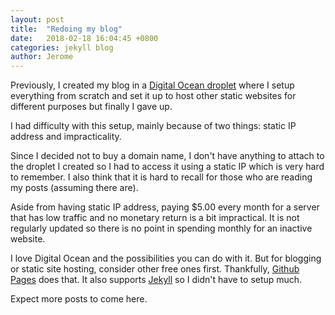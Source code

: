 ```yaml
---
layout: post
title:  "Redoing my blog"
date:   2018-02-18 16:04:45 +0800
categories: jekyll blog
author: Jerome
---
```


Previously, I created my blog in a [Digital Ocean droplet][digital-ocean-home]
where I setup everything from scratch and set it up to host other static
websites for different purposes but finally I gave up.

I had difficulty with this setup, mainly because of two things: static IP
address and impracticality.

Since I decided not to buy a domain name, I don't have anything to attach to
the droplet I created so I had to access it using a static IP which is very
hard to remember. I also think that it is hard to recall for those who are
reading my posts (assuming there are).

Aside from having static IP address, paying $5.00 every month for a server that
has low traffic and no monetary return is a bit impractical. It is not
regularly updated so there is no point in spending monthly for an inactive
website.

I love Digital Ocean and the possibilities you can do with it. But for blogging
or static site hosting, consider other free ones first. Thankfully, [Github
Pages][github-pages-home] does that. It also supports [Jekyll][jekyllrb-home]
so I didn't have to setup much.

Expect more posts to come here.

[digital-ocean-home]: https://www.digitalocean.com
[github-pages-home]: https://pages.github.com
[jekyllrb-home]: https://jekyllrb.com
